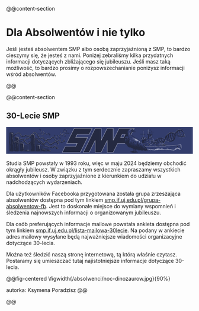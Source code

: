 @@content-section

# Dla Absolwentów i nie tylko

Jeśli jesteś absolwentem SMP albo osobą zaprzyjaźnioną z SMP, to bardzo cieszymy się, że jesteś z nami.
Poniżej zebraliśmy kilka przydatnych informacji dotyczących zbliżającego się jubileuszu.
Jeśli masz taką możliwość, to bardzo prosimy o rozpowszechanianie poniżysz informacji wśród absolwentów.

@@

@@content-section

## 30-Lecie SMP

![](/absolwenci/baner.png)

Studia SMP powstały w 1993 roku, więc w maju 2024 będziemy obchodić okrągły jubileusz.
W związku z tym serdecznie zapraszamy wszystkich absolwentów i osoby zaprzyjaźnione z kierunkiem do udziału w nadchodzących wydarzeniach.

Dla użytkowników Facebooka przygotowana została grupa zrzeszająca absolwentów dostępna pod tym linkiem
[smp.if.uj.edu.pl/grupa-absolwentow-fb](http://smp.if.uj.edu.pl/grupa-absolwentow-fb).
Jest to doskonałe miejsce do wymiany wspomnień i śledzenia najnowszych informacji o organizowanym jubileuszu.

Dla osób preferujących informacje mailowe powstała ankieta dostępna pod tym linkiem
[smp.if.uj.edu.pl/lista-mailowa-30lecie](http://smp.if.uj.edu.pl/lista-mailowa-30lecie).
Na podany w ankiecie adres mailowy wysyłane będą najważniejsze wiadomości organizacyjne dotyczące 30-lecia.
 
Można też śledzić naszą stronę internetową, tą którą właśnie czytasz.
Postaramy się umieszczać tutaj najistotniejsze informacje dotyczące 30-lecia.

@@fig-centered
\figwidth{/absolwenci/noc-dinozaurow.jpg}{90%}

autorka: Ksymena Poradzisz
@@

@@ 
